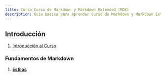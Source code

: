 ```yaml
---
title: Curso Curso de Markdown y Markdown Extended (MDX)
description: Guia basica para aprender Curso de Markdown y Markdown Extended (MDX)
---
```


## Introducción

1. [Introducción al Curso](01-introduccion)
   <!-- 1. [Objetivo del Curso](01-introduccion#objetivo-del-Curso)
   1. [Diferencias entre Markdown (MD) y Markdown Extended (MDX)](<01-introduccion#Diferencias-entre-Markdown-(MD)-y-Markdown-Extended-(MDX)>)
   1. [Explicación de las diferencias clave](01-introduccion#explicación-de-las-diferencias-clave)
   1. [Integración con JSX](01-introduccion#integración-con-jsx)
   1. [Flexibilidad](01-introduccion#flexibilidad)
   1. [Uso](01-introduccion#uso)
   1. [Ejemplos de MD y MDX](01-introduccion#ejemplos-de-md-y-mdx) -->

### Fundamentos de Markdown

1. [**Estilos**](estilos)

   <!-- - [Encabezados](#encabezados)
   - [Párrafos](#párrafos)
   - [Énfasis (negritas y cursivas)](#énfasis-negritas-y-cursivas)
   - [Listas (ordenadas y desordenadas)](#listas-ordenadas-y-desordenadas)
   - [Citas](#citas) -->

<!-- 2. [**Elementos intermedios**](#elementos-intermedios)
   - [Enlaces](#enlaces)
   - [Imágenes](#imágenes)
   - [Tablas](#tablas)
   - [Código en línea y bloques de código](#código-en-línea-y-bloques-de-código)

## Capítulo 2: Markdown Avanzado

1. [**Extensiones de Markdown**](#extensiones-de-markdown)

   - [Markdown Extra](#markdown-extra)
   - [GitHub Flavored Markdown (GFM)](#github-flavored-markdown-gfm)
   - [Pandoc](#pandoc)

2. [**Características avanzadas**](#características-avanzadas)
   - [Listas de tareas](#listas-de-tareas)
   - [Emojis](#emojis)
   - [Resaltado de sintaxis](#resaltado-de-sintaxis)

## Capítulo 3: Introducción a MDX

1. [**¿Qué es MDX?**](#qué-es-mdx)

   - [Historia y propósito de MDX](#historia-y-propósito-de-mdx)
   - [Instalación y configuración](#instalación-y-configuración)

2. [**Sintaxis básica de MDX**](#sintaxis-básica-de-mdx)
   - [Mezcla de Markdown y JSX](#mezcla-de-markdown-y-jsx)
   - [Componentes en línea](#componentes-en-línea)
   - [Importación de componentes](#importación-de-componentes)

## Capítulo 4: Creación de Contenido Dinámico con MDX

1. [**Componentes de React en MDX**](#componentes-de-react-en-mdx)

   - [Uso de componentes estándar](#uso-de-componentes-estándar)
   - [Creación de componentes personalizados](#creación-de-componentes-personalizados)

2. [**Props y Estado en MDX**](#props-y-estado-en-mdx)
   - [Pasar props a componentes](#pasar-props-a-componentes)
   - [Gestión de estado dentro de MDX](#gestión-de-estado-dentro-de-mdx)

## Capítulo 5: Integración con Frameworks de JavaScript

1. [**MDX con Next.js**](#mdx-con-nextjs)

   - [Configuración del entorno](#configuración-del-entorno)
   - [Ejemplo de proyecto básico](#ejemplo-de-proyecto-básico)

2. [**MDX con Gatsby**](#mdx-con-gatsby)
   - [Configuración del entorno](#configuración-del-entorno-1)
   - [Ejemplo de proyecto básico](#ejemplo-de-proyecto-básico-1)

## Capítulo 6: Proyectos Prácticos

1. [**Documentación Técnica con MD y MDX**](#documentación-técnica-con-md-y-mdx)

   - [Crear documentación completa para un proyecto](#crear-documentación-completa-para-un-proyecto)
   - [Comparación de documentación en MD y MDX](#comparación-de-documentación-en-md-y-mdx)

2. [**Presentaciones Interactivas con MDX**](#presentaciones-interactivas-con-mdx)
   - [Crear presentaciones utilizando MDX y herramientas como MDX Deck](#crear-presentaciones-utilizando-mdx-y-herramientas-como-mdx-deck)

## Proyecto Final

1. [**Proyecto de Documentación**](#proyecto-de-documentación)

   - [Crear la documentación completa de un pequeño proyecto de software utilizando MD y MDX](#crear-la-documentación-completa-de-un-pequeño-proyecto-de-software-utilizando-md-y-mdx)

2. [**Presentación Interactiva**](#presentación-interactiva)
   - [Crear una presentación sobre un tema técnico utilizando MDX y componentes React](#crear-una-presentación-sobre-un-tema-técnico-utilizando-mdx-y-componentes-react) -->
